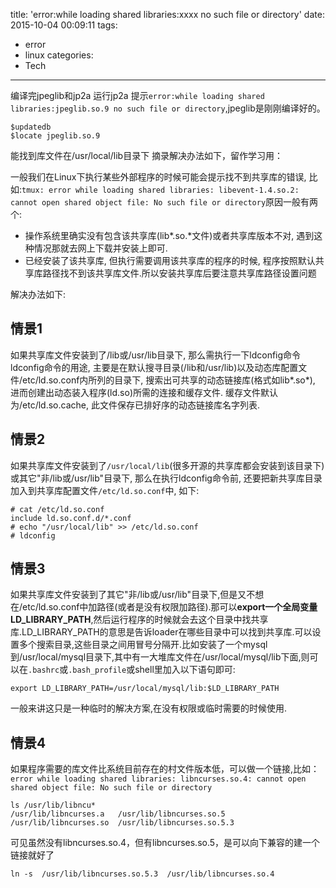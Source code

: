 title: 'error:while loading shared libraries:xxxx no such file or directory'
date: 2015-10-04 00:09:11
tags:
- error
- linux
categories:
- Tech

---
编译完jpeglib和jp2a 运行jp2a 提示`error:while loading shared libraries:jpeglib.so.9 no such file or directory`,jpeglib是刚刚编译好的。
``` 
$updatedb
$locate jpeglib.so.9
```
能找到库文件在/usr/local/lib目录下
摘录解决办法如下，留作学习用：
<!--more-->
一般我们在Linux下执行某些外部程序的时候可能会提示找不到共享库的错误, 比如:`tmux: error while loading shared libraries: libevent-1.4.so.2: cannot open shared object file: No such file or directory`原因一般有两个:
* 操作系统里确实没有包含该共享库(lib*.so.*文件)或者共享库版本不对, 遇到这种情况那就去网上下载并安装上即可.
* 已经安装了该共享库, 但执行需要调用该共享库的程序的时候, 程序按照默认共享库路径找不到该共享库文件.所以安装共享库后要注意共享库路径设置问题

解决办法如下:
## 情景1
如果共享库文件安装到了/lib或/usr/lib目录下, 那么需执行一下ldconfig命令  
ldconfig命令的用途, 主要是在默认搜寻目录(/lib和/usr/lib)以及动态库配置文件/etc/ld.so.conf内所列的目录下, 搜索出可共享的动态链接库(格式如lib*.so*), 进而创建出动态装入程序(ld.so)所需的连接和缓存文件. 缓存文件默认为/etc/ld.so.cache, 此文件保存已排好序的动态链接库名字列表.

## 情景2
如果共享库文件安装到了`/usr/local/lib`(很多开源的共享库都会安装到该目录下)或其它"非/lib或/usr/lib"目录下, 那么在执行ldconfig命令前, 还要把新共享库目录加入到共享库配置文件`/etc/ld.so.conf`中, 如下:
```
# cat /etc/ld.so.conf
include ld.so.conf.d/*.conf
# echo "/usr/local/lib" >> /etc/ld.so.conf
# ldconfig
```
## 情景3
如果共享库文件安装到了其它"非/lib或/usr/lib"目录下,但是又不想在/etc/ld.so.conf中加路径(或者是没有权限加路径).那可以**export一个全局变量LD_LIBRARY_PATH**,然后运行程序的时候就会去这个目录中找共享库.LD_LIBRARY_PATH的意思是告诉loader在哪些目录中可以找到共享库.可以设置多个搜索目录,这些目录之间用冒号分隔开.比如安装了一个mysql到/usr/local/mysql目录下,其中有一大堆库文件在/usr/local/mysql/lib下面,则可以在`.bashrc`或`.bash_profile`或shell里加入以下语句即可:
```
export LD_LIBRARY_PATH=/usr/local/mysql/lib:$LD_LIBRARY_PATH
```
一般来讲这只是一种临时的解决方案,在没有权限或临时需要的时候使用.

## 情景4
如果程序需要的库文件比系统目前存在的村文件版本低，可以做一个链接,比如：
`error while loading shared libraries: libncurses.so.4: cannot open shared object file: No such file or directory`
```
ls /usr/lib/libncu*
/usr/lib/libncurses.a   /usr/lib/libncurses.so.5
/usr/lib/libncurses.so  /usr/lib/libncurses.so.5.3
```
可见虽然没有libncurses.so.4，但有libncurses.so.5，是可以向下兼容的建一个链接就好了
```
ln -s  /usr/lib/libncurses.so.5.3  /usr/lib/libncurses.so.4
```

